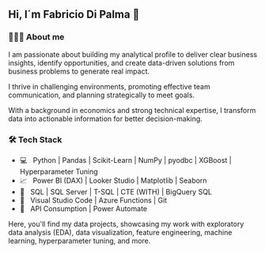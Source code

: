 ## Hi, I´m Fabricio Di Palma 👋


<h3> 👨🏻‍💻 About me </h3>

I am passionate about building my analytical profile to deliver clear business insights, identify opportunities, and create data-driven solutions from business problems to generate real impact.

I thrive in challenging environments, promoting effective team communication, and planning strategically to meet goals.

With a background in economics and strong technical expertise, I transform data into actionable information for better decision-making.


<h3>🛠 Tech Stack</h3>

- 💻 &nbsp; Python | Pandas | Scikit-Learn | NumPy | pyodbc | XGBoost | Hyperparameter Tuning  
- 📈 &nbsp; Power BI (DAX) | Looker Studio | Matplotlib | Seaborn 
- 📁 &nbsp; SQL | SQL Server | T-SQL | CTE (WITH) | BigQuery SQL
- 🔧 &nbsp; Visual Studio Code | Azure Functions | Git
- 🔗 &nbsp; API Consumption | Power Automate


Here, you'll find my data projects, showcasing my work with exploratory data analysis (EDA), data visualization, feature engineering, machine learning, hyperparameter tuning, and more.
